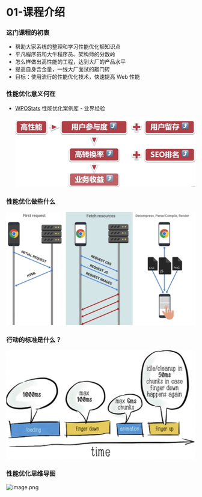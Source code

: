 # 01-课程介绍
### 这门课程的初衷
* 帮助大家系统的整理和学习性能优化额知识点
* 平凡程序员和大牛程序员、架构师的分数岭
* 怎么样做出高性能的工程，达到大厂的产品水平
* 提高自身含金量，一线大厂面试的敲门砖
* 目标：使用流行的性能优化技术，快速提高 Web 性能

### 性能优化意义何在

* [WPOStats](https://wpostats.com/) 性能优化案例库 - 业界经验

  ![image-20230806102259551](./assets/image-20230806102259551.png)

### 性能优化做些什么

![image-20230806102348662](./assets/image-20230806102348662.png)

### 行动的标准是什么？

![image-20230806102443480](./assets/image-20230806102443480.png)

### 性能优化思维导图

![image.png](https://p6-juejin.byteimg.com/tos-cn-i-k3u1fbpfcp/00ce7fb1555f4bd581e222dc646dd593~tplv-k3u1fbpfcp-zoom-in-crop-mark:4536:0:0:0.awebp?)
